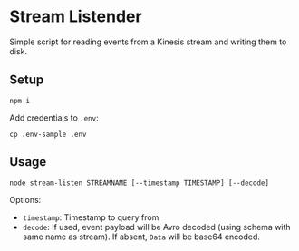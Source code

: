 # Stream Listender

Simple script for reading events from a Kinesis stream and writing them to disk.

## Setup

```
npm i
```

Add credentials to `.env`:
```
cp .env-sample .env
```

## Usage

```
node stream-listen STREAMNAME [--timestamp TIMESTAMP] [--decode]
```

Options:
 * `timestamp`: Timestamp to query from
 * `decode`: If used, event payload will be Avro decoded (using schema with
     same name as stream). If absent, `Data` will be base64 encoded.
